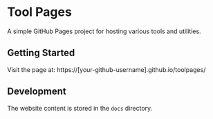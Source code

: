 # Tool Pages

A simple GitHub Pages project for hosting various tools and utilities.

## Getting Started

Visit the page at: https://[your-github-username].github.io/toolpages/

## Development

The website content is stored in the `docs` directory.
